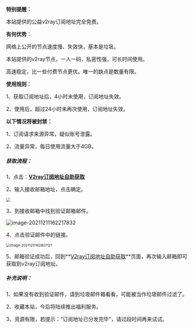 ****特别提醒：****

本站提供的公益v2ray订阅地址完全免费。



**有何优势**：

网络上公开的节点速度慢、失效快，基本是垃圾。

本站提供的v2ray节点，一人一码，私密性强，可长时间使用。

高速稳定，比一些付费节点更优。唯一的缺点是数量有限。



**使用规则**：

1、获取订阅地址后，4小时未使用，订阅地址失效。

2、使用后，超过24小时未再次使用，订阅地址失效。



**以下情况将被封禁：**

1、订阅请求来源异常，疑似账号泄露。

2、流量异常，每日使用流量大于4GB。



##### ****获取流程：****

1、点击：**[V2ray订阅地址自助获取](/f/getrss.html)**

2、输入接收邮箱地址，点击确定。

<img src="https://cdn.jsdelivr.net/gh/aiboboxx/images/00529cc6b75784bc7dae5ad2ba54ab47-2eedd1.png" style="zoom: 67%;" />



3、到接收邮箱中找到验证邮箱邮件。

![image-20211211162217832](https://cdn.jsdelivr.net/gh/aiboboxx/images/5dcdfa93612f448ace60dc76e0b491d2-bfe804.png)

4、点击验证邮件中的链接。

<img src="https://cdn.jsdelivr.net/gh/aiboboxx/images/bc96f302d89d22fc645e83077404b45d-37ec8d.png" alt="image-20211211162807121" style="zoom: 67%;" />



5、邮箱验证成功后，回到**[V2ray订阅地址自助获取](https://www.v2rayfree.eu.org/f/getrss.html)**页面，再次输入邮箱即可获取到v2ray订阅地址。

##### ****补充说明：****

1、如果没有收到验证邮件，请到垃圾邮件箱看看，可能被当作垃圾邮件过滤了。

2、收藏本站，今后将陆续推出福利服务。

3、资源有限，若提示：“订阅地址已分发完毕”，请过段时间再来试试。